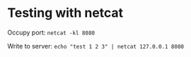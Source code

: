 # Testing with netcat

Occupy port: `netcat -kl 8080`

Write to server: `echo "test 1 2 3" | netcat 127.0.0.1 8080`
